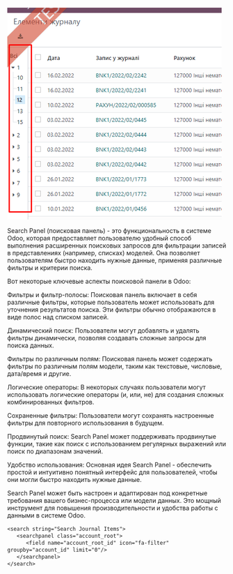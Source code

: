 ![img.png](img.png)

Search Panel (поисковая панель) - это функциональность в системе Odoo, которая предоставляет пользователю удобный способ выполнения расширенных поисковых запросов для фильтрации записей в представлениях (например, списках) моделей. Она позволяет пользователям быстро находить нужные данные, применяя различные фильтры и критерии поиска.

Вот некоторые ключевые аспекты поисковой панели в Odoo:

Фильтры и фильтр-полосы: Поисковая панель включает в себя различные фильтры, которые пользователь может использовать для уточнения результатов поиска. Эти фильтры обычно отображаются в виде полос над списком записей.

Динамический поиск: Пользователи могут добавлять и удалять фильтры динамически, позволяя создавать сложные запросы для поиска данных.

Фильтры по различным полям: Поисковая панель может содержать фильтры по различным полям модели, таким как текстовые, числовые, дата/время и другие.

Логические операторы: В некоторых случаях пользователи могут использовать логические операторы (и, или, не) для создания сложных комбинированных фильтров.

Сохраненные фильтры: Пользователи могут сохранять настроенные фильтры для повторного использования в будущем.

Продвинутый поиск: Search Panel может поддерживать продвинутые функции, такие как поиск с использованием регулярных выражений или поиск по диапазонам значений.

Удобство использования: Основная идея Search Panel - обеспечить простой и интуитивно понятный интерфейс для пользователей, чтобы они могли быстро находить нужные данные.

Search Panel может быть настроен и адаптирован под конкретные требования вашего бизнес-процесса или модели данных. Это мощный инструмент для повышения производительности и удобства работы с данными в системе Odoo.

    <search string="Search Journal Items">
       <searchpanel class="account_root">
          <field name="account_root_id" icon="fa-filter" groupby="account_id" limit="0"/>
       </searchpanel>
    </search>



